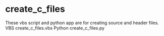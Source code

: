 # create_c_files
These vbs script and python app are for creating source and header files.
VBS create_c_files.vbs
Python create_c_files.py
